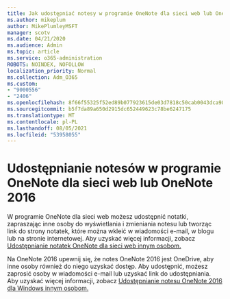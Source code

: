 ```yaml
---
title: Jak udostępniać notesy w programie OneNote dla sieci web lub OneNote 2016
ms.author: mikeplum
author: MikePlumleyMSFT
manager: scotv
ms.date: 04/21/2020
ms.audience: Admin
ms.topic: article
ms.service: o365-administration
ROBOTS: NOINDEX, NOFOLLOW
localization_priority: Normal
ms.collection: Adm_O365
ms.custom:
- "9000556"
- "2406"
ms.openlocfilehash: 8f66f55325f52ed89b077923615de03d7818c50cab0043dca98aadca3e725bc8
ms.sourcegitcommit: b5f7da89a650d2915dc652449623c78be6247175
ms.translationtype: MT
ms.contentlocale: pl-PL
ms.lasthandoff: 08/05/2021
ms.locfileid: "53958055"
---
```

# <a name="share-notebooks-in-onenote-for-the-web-or-onenote-2016"></a>Udostępnianie notesów w programie OneNote dla sieci web lub OneNote 2016

W programie OneNote dla sieci web możesz udostępnić notatki, zapraszając inne osoby do wyświetlania i zmieniania notesu lub tworząc link do strony notatek, które można wkleić w wiadomości e-mail, w blogu lub na stronie internetowej. Aby uzyskać więcej informacji, zobacz [Udostępnianie notatek OneNote dla sieci web innym osobom.](https://support.office.com/article/D3481FBE-E06C-4883-B7E9-B2EE9F38AED3)

Na OneNote 2016 upewnij się, że notes OneNote 2016 jest OneDrive, aby inne osoby również do niego uzyskać dostęp. Aby udostępnić, możesz zaprosić osoby w wiadomości e-mail lub uzyskać link do udostępniania. Aby uzyskać więcej informacji, zobacz [Udostępnianie notesu OneNote 2016 dla Windows innym osobom.](https://support.office.com/article/d14b6033-7a95-4536-9216-bb0a5e0f8285)
